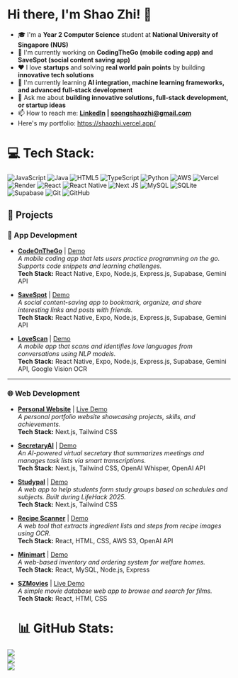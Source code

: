 # Hi there, I'm Shao Zhi! 👋
* 🎓 I'm a **Year 2 Computer Science** student at **National University of Singapore (NUS)**
* 🔭 I'm currently working on **CodingTheGo (mobile coding app) and SaveSpot (social content saving app)**
* ❤️ I love **startups** and solving **real world pain points** by building **innovative tech solutions**
* 🌱 I'm currently learning **AI integration, machine learning frameworks, and advanced full-stack development**
* 💬 Ask me about **building innovative solutions, full-stack development, or startup ideas**
* 📫 How to reach me: **[LinkedIn](https://www.linkedin.com/in/soongshaozhi/) | soongshaozhi@gmail.com**
* Here's my portfolio: https://shaozhi.vercel.app/


# 💻 Tech Stack:
![JavaScript](https://img.shields.io/badge/javascript-%23323330.svg?style=for-the-badge&logo=javascript&logoColor=%23F7DF1E) ![Java](https://img.shields.io/badge/java-%23ED8B00.svg?style=for-the-badge&logo=openjdk&logoColor=white) ![HTML5](https://img.shields.io/badge/html5-%23E34F26.svg?style=for-the-badge&logo=html5&logoColor=white) ![TypeScript](https://img.shields.io/badge/typescript-%23007ACC.svg?style=for-the-badge&logo=typescript&logoColor=white) ![Python](https://img.shields.io/badge/python-3670A0?style=for-the-badge&logo=python&logoColor=ffdd54) ![AWS](https://img.shields.io/badge/AWS-%23FF9900.svg?style=for-the-badge&logo=amazon-aws&logoColor=white) ![Vercel](https://img.shields.io/badge/vercel-%23000000.svg?style=for-the-badge&logo=vercel&logoColor=white) ![Render](https://img.shields.io/badge/Render-%46E3B7.svg?style=for-the-badge&logo=render&logoColor=white) ![React](https://img.shields.io/badge/react-%2320232a.svg?style=for-the-badge&logo=react&logoColor=%2361DAFB) ![React Native](https://img.shields.io/badge/react_native-%2320232a.svg?style=for-the-badge&logo=react&logoColor=%2361DAFB) ![Next JS](https://img.shields.io/badge/Next-black?style=for-the-badge&logo=next.js&logoColor=white) ![MySQL](https://img.shields.io/badge/mysql-4479A1.svg?style=for-the-badge&logo=mysql&logoColor=white) ![SQLite](https://img.shields.io/badge/sqlite-%2307405e.svg?style=for-the-badge&logo=sqlite&logoColor=white) ![Supabase](https://img.shields.io/badge/Supabase-3ECF8E?style=for-the-badge&logo=supabase&logoColor=white) ![Git](https://img.shields.io/badge/git-%23F05033.svg?style=for-the-badge&logo=git&logoColor=white) ![GitHub](https://img.shields.io/badge/github-%23121011.svg?style=for-the-badge&logo=github&logoColor=white)

## 🚀 Projects

### 📱 App Development
- **[CodeOnTheGo](https://github.com/ShaoZhi21/CodeOnTheGo)** | [Demo](https://drive.google.com/file/d/18MHYyOY4YQq3fBP-5f_sGW48bOJpkINO/view)  
_A mobile coding app that lets users practice programming on the go. Supports code snippets and learning challenges._  
**Tech Stack:** React Native, Expo, Node.js, Express.js, Supabase, Gemini API

- **[SaveSpot](https://github.com/ShaoZhi21/SaveSpotMVP)** | [Demo](https://www.youtube.com/shorts/sw6uQladJdE)  
_A social content-saving app to bookmark, organize, and share interesting links and posts with friends._  
**Tech Stack:** React Native, Expo, Node.js, Express.js, Supabase, Gemini API

- **[LoveScan](https://github.com/ShaoZhi21/LoveScan)** | [Demo](https://drive.google.com/file/d/18hK6xQD0c7bTzZmx76nKs4xoxx7EVjxH/view?usp=sharing)  
_A mobile app that scans and identifies love languages from conversations using NLP models._  
**Tech Stack:** React Native, Expo, Node.js, Express.js, Supabase, Gemini API, Google Vision OCR

---

### 🌐 Web Development
- **[Personal Website](https://github.com/ShaoZhi21/PersonalWebsite)** | [Live Demo](https://shaozhi.vercel.app/)  
_A personal portfolio website showcasing projects, skills, and achievements._  
**Tech Stack:** Next.js, Tailwind CSS

- **[SecretaryAI](https://github.com/ShaoZhi21/SecretaryAI)** | [Demo](https://youtu.be/bMD5L6FeyDw)  
_An AI-powered virtual secretary that summarizes meetings and manages task lists via smart transcriptions._  
**Tech Stack:** Next.js, Tailwind CSS, OpenAI Whisper, OpenAI API

- **[Studypal](https://github.com/Miloepeng/LifeHack)** | [Demo](https://devpost.com/software/studypal-6qzwkv?ref_content=user-portfolio&ref_feature=in_progress)  
_A web app to help students form study groups based on schedules and subjects. Built during LifeHack 2025._  
**Tech Stack:** Next.js, Tailwind CSS

- **[Recipe Scanner](https://github.com/ShaoZhi21/RecipeScanner)** | [Demo](https://youtu.be/3-vEGYFs9W8)  
_A web tool that extracts ingredient lists and steps from recipe images using OCR._  
**Tech Stack:** React, HTML, CSS, AWS S3, OpenAI API

- **[Minimart](https://github.com/ShaoZhi21/Minimart)** | [Demo](https://devpost.com/software/2ne2-minimart)  
_A web-based inventory and ordering system for welfare homes._  
**Tech Stack:** React, MySQL, Node.js, Express

- **[SZMovies](https://github.com/ShaoZhi21/SZMovies)** | [Live Demo](https://szmovies.netlify.app/)  
_A simple movie database web app to browse and search for films._  
**Tech Stack:** React, HTMl, CSS

  # 📊 GitHub Stats:
![](https://github-readme-stats.vercel.app/api?username=ShaoZhi21&theme=dark&hide_border=false&include_all_commits=true&count_private=true)<br/>
![](https://nirzak-streak-stats.vercel.app/?user=ShaoZhi21&theme=dark&hide_border=false)<br/>
![](https://github-readme-stats.vercel.app/api/top-langs/?username=ShaoZhi21&theme=dark&hide_border=false&include_all_commits=true&count_private=true&layout=compact)

